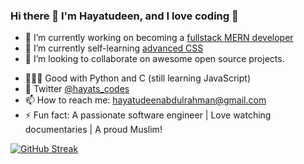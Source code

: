 ### Hi there 👋 I'm Hayatudeen, and I love coding 🥰

<!--
**religiousCoder/religiousCoder** is a ✨ _special_ ✨ repository because its `README.md` (this file) appears on your GitHub profile.

Here are some ideas to get you started:
-->

- 🔭 I’m currently working on becoming a [fullstack MERN developer]( https://github.com/HayatsCodes/fullstack_js)
- 🌱 I’m currently self-learning [advanced CSS]( https://github.com/HayatsCodes/fullstack_js)
- 👯 I’m looking to collaborate on awesome open source projects.
<!-- 👨🏽‍🎓 Software engineering student at ALX Holberton School. -->
<!-- 💬 Blog [hayats builds](religiouscoder.hashnode.dev) -->
- 👨🏽‍💻 Good with Python and C (still learning JavaScript)
- 💬 Twitter [@hayats_codes](https://twitter.com/hayats_codes)
- 📫 How to reach me: hayatudeenabdulrahman@gmail.com
- ⚡ Fun fact: A passionate software engineer | Love watching documentaries | A proud Muslim!

[![GitHub Streak](https://streak-stats.demolab.com/?user=HayatsCodes&theme=merko)](https://git.io/streak-stats)


